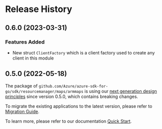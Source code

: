 # Release History

## 0.6.0 (2023-03-31)
### Features Added

- New struct `ClientFactory` which is a client factory used to create any client in this module


## 0.5.0 (2022-05-18)

The package of `github.com/Azure/azure-sdk-for-go/sdk/resourcemanager/maps/armmaps` is using our [next generation design principles](https://azure.github.io/azure-sdk/general_introduction.html) since version 0.5.0, which contains breaking changes.

To migrate the existing applications to the latest version, please refer to [Migration Guide](https://aka.ms/azsdk/go/mgmt/migration).

To learn more, please refer to our documentation [Quick Start](https://aka.ms/azsdk/go/mgmt).